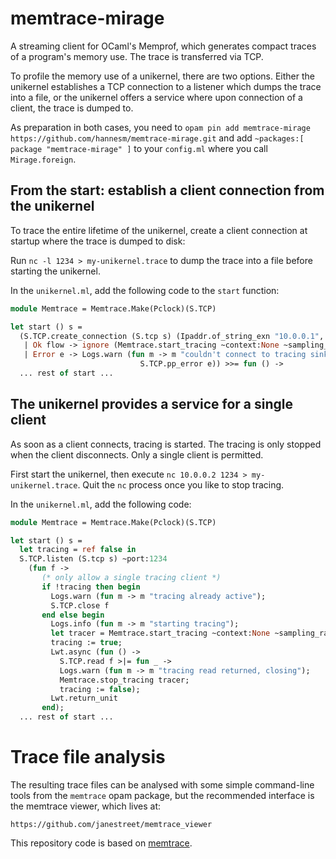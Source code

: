 # memtrace-mirage

A streaming client for OCaml's Memprof, which generates compact traces
of a program's memory use. The trace is transferred via TCP.

To profile the memory use of a unikernel, there are two options. Either the
unikernel establishes a TCP connection to a listener which dumps the trace into
a file, or the unikernel offers a service where upon connection of a client,
the trace is dumped to.

As preparation in both cases, you need to
`opam pin add memtrace-mirage https://github.com/hannesm/memtrace-mirage.git`
and add `~packages:[ package "memtrace-mirage" ]` to your `config.ml` where you
call `Mirage.foreign`.

## From the start: establish a client connection from the unikernel

To trace the entire lifetime of the unikernel, create a client connection at
startup where the trace is dumped to disk:

Run `nc -l 1234 > my-unikernel.trace` to dump the trace into a file before
starting the unikernel.

In the `unikernel.ml`, add the following code to the `start` function:

```OCaml
module Memtrace = Memtrace.Make(Pclock)(S.TCP)

let start () s =
  (S.TCP.create_connection (S.tcp s) (Ipaddr.of_string_exn "10.0.0.1", 1234) >|= function
   | Ok flow -> ignore (Memtrace.start_tracing ~context:None ~sampling_rate:1e-4 flow)
   | Error e -> Logs.warn (fun m -> m "couldn't connect to tracing sink %a"
                             S.TCP.pp_error e)) >>= fun () ->
  ... rest of start ...
```

## The unikernel provides a service for a single client

As soon as a client connects, tracing is started. The tracing is only stopped
when the client disconnects. Only a single client is permitted.

First start the unikernel, then execute `nc 10.0.0.2 1234 > my-unikernel.trace`.
Quit the `nc` process once you like to stop tracing.

In the `unikernel.ml`, add the following code:

```OCaml
module Memtrace = Memtrace.Make(Pclock)(S.TCP)

let start () s =
  let tracing = ref false in
  S.TCP.listen (S.tcp s) ~port:1234
    (fun f ->
       (* only allow a single tracing client *)
       if !tracing then begin
         Logs.warn (fun m -> m "tracing already active");
         S.TCP.close f
       end else begin
         Logs.info (fun m -> m "starting tracing");
         let tracer = Memtrace.start_tracing ~context:None ~sampling_rate:1e-4 f in
         tracing := true;
         Lwt.async (fun () ->
           S.TCP.read f >|= fun _ ->
           Logs.warn (fun m -> m "tracing read returned, closing");
           Memtrace.stop_tracing tracer;
           tracing := false);
         Lwt.return_unit
       end);
  ... rest of start ...
```

# Trace file analysis

The resulting trace files can be analysed with some simple command-line tools
from the `memtrace` opam package, but the recommended interface is the memtrace
viewer, which lives at:

    https://github.com/janestreet/memtrace_viewer

This repository code is based on
[memtrace](https://github.com/janestreet/memtrace.git).
